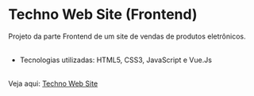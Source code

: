# Techno Web Site (Frontend)

Projeto da parte Frontend de um site de vendas de produtos eletrônicos. 
<br><br>
* Tecnologias utilizadas: HTML5, CSS3, JavaScript e Vue.Js
<br>
Veja aqui: 
<a href="">Techno Web Site</a>
